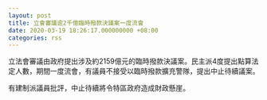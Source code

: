 ```yaml
---
layout: post
title: 立會審議逾2千億臨時撥款決議案一度流會
date: 2020-03-19 18:26:17.000000000 +08:00
categories: rss
---
```


立法會審議由政府提出涉及約2159億元的臨時撥款決議案。民主派4度提出點算法定人數，期間一度流會，有議員不接受以臨時撥款擴充警隊，提出中止待續議案。

有建制派議員批評，中止待續將令特區政府造成財政懸崖。
